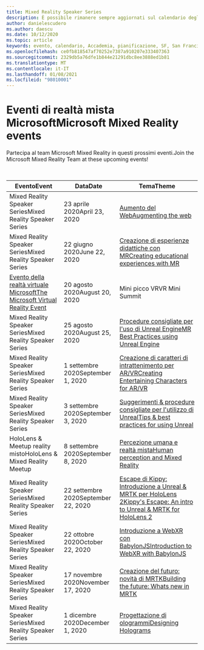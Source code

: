 ```yaml
---
title: Mixed Reality Speaker Series
description: È possibile rimanere sempre aggiornati sul calendario degli eventi di sviluppo di realtà mista nel reattore a San Francisco.
author: danielescudero
ms.author: daescu
ms.date: 10/12/2020
ms.topic: article
keywords: evento, calendario, Accademia, pianificazione, SF, San Francisco, Reactor
ms.openlocfilehash: ce0fb818547af70252e7387a910207e333407363
ms.sourcegitcommit: 2329db5a76dfe1b844e21291dbc8ee3888ed1b81
ms.translationtype: MT
ms.contentlocale: it-IT
ms.lasthandoff: 01/08/2021
ms.locfileid: "98010001"
---
```

# <a name="microsoft-mixed-reality-events"></a><span data-ttu-id="c58cb-104">Eventi di realtà mista Microsoft</span><span class="sxs-lookup"><span data-stu-id="c58cb-104">Microsoft Mixed Reality events</span></span>

<span data-ttu-id="c58cb-105">Partecipa al team Microsoft Mixed Reality in questi prossimi eventi.</span><span class="sxs-lookup"><span data-stu-id="c58cb-105">Join the Microsoft Mixed Reality Team at these upcoming events!</span></span>

<br>

|<span data-ttu-id="c58cb-106">Evento</span><span class="sxs-lookup"><span data-stu-id="c58cb-106">Event</span></span>|<span data-ttu-id="c58cb-107">Data</span><span class="sxs-lookup"><span data-stu-id="c58cb-107">Date</span></span>|<span data-ttu-id="c58cb-108">Tema</span><span class="sxs-lookup"><span data-stu-id="c58cb-108">Theme</span></span>|
|-------------|-------------|-----|
| <span data-ttu-id="c58cb-109">Mixed Reality Speaker Series</span><span class="sxs-lookup"><span data-stu-id="c58cb-109">Mixed Reality Speaker Series</span></span>|<span data-ttu-id="c58cb-110">23 aprile 2020</span><span class="sxs-lookup"><span data-stu-id="c58cb-110">April 23, 2020</span></span>|[<span data-ttu-id="c58cb-111">Aumento del Web</span><span class="sxs-lookup"><span data-stu-id="c58cb-111">Augmenting the web</span></span>](https://channel9.msdn.com/Shows/Docs-Mixed-Reality/Augmenting-WebXR-Standards)|
| <span data-ttu-id="c58cb-112">Mixed Reality Speaker Series</span><span class="sxs-lookup"><span data-stu-id="c58cb-112">Mixed Reality Speaker Series</span></span>|<span data-ttu-id="c58cb-113">22 giugno 2020</span><span class="sxs-lookup"><span data-stu-id="c58cb-113">June 22, 2020</span></span>|[<span data-ttu-id="c58cb-114">Creazione di esperienze didattiche con MR</span><span class="sxs-lookup"><span data-stu-id="c58cb-114">Creating educational experiences with MR</span></span>](https://channel9.msdn.com/Shows/Docs-Mixed-Reality/Educational-Experiences-in-MR)|
| [<span data-ttu-id="c58cb-115">Evento della realtà virtuale Microsoft</span><span class="sxs-lookup"><span data-stu-id="c58cb-115">The Microsoft Virtual Reality Event</span></span>](https://www.meetup.com/hololens-mr/events/272364822/)|<span data-ttu-id="c58cb-116">20 agosto 2020</span><span class="sxs-lookup"><span data-stu-id="c58cb-116">August 20, 2020</span></span>|<span data-ttu-id="c58cb-117">Mini picco VR</span><span class="sxs-lookup"><span data-stu-id="c58cb-117">VR Mini Summit</span></span>|
| <span data-ttu-id="c58cb-118">Mixed Reality Speaker Series</span><span class="sxs-lookup"><span data-stu-id="c58cb-118">Mixed Reality Speaker Series</span></span>|<span data-ttu-id="c58cb-119">25 agosto 2020</span><span class="sxs-lookup"><span data-stu-id="c58cb-119">August 25, 2020</span></span>|[<span data-ttu-id="c58cb-120">Procedure consigliate per l'uso di Unreal Engine</span><span class="sxs-lookup"><span data-stu-id="c58cb-120">MR Best Practices using Unreal Engine</span></span>](https://channel9.msdn.com/Shows/Docs-Mixed-Reality/Tips-and-Best-Practices-for-using-UE4-in-MR)|
| <span data-ttu-id="c58cb-121">Mixed Reality Speaker Series</span><span class="sxs-lookup"><span data-stu-id="c58cb-121">Mixed Reality Speaker Series</span></span>|<span data-ttu-id="c58cb-122">1 settembre 2020</span><span class="sxs-lookup"><span data-stu-id="c58cb-122">September 1, 2020</span></span>|[<span data-ttu-id="c58cb-123">Creazione di caratteri di intrattenimento per AR/VR</span><span class="sxs-lookup"><span data-stu-id="c58cb-123">Creating Entertaining Characters for AR/VR</span></span>](https://channel9.msdn.com/Shows/Docs-Mixed-Reality/Creating-Entertaining-Characters-for-Mixed-Reality)|
| <span data-ttu-id="c58cb-124">Mixed Reality Speaker Series</span><span class="sxs-lookup"><span data-stu-id="c58cb-124">Mixed Reality Speaker Series</span></span>|<span data-ttu-id="c58cb-125">3 settembre 2020</span><span class="sxs-lookup"><span data-stu-id="c58cb-125">September 3, 2020</span></span>|[<span data-ttu-id="c58cb-126">Suggerimenti & procedure consigliate per l'utilizzo di Unreal</span><span class="sxs-lookup"><span data-stu-id="c58cb-126">Tips & best practices for using Unreal</span></span>](https://channel9.msdn.com/Shows/Docs-Mixed-Reality/Tips-and-Best-Practices-for-using-UE4-in-MR)|
| <span data-ttu-id="c58cb-127">HoloLens & Meetup reality misto</span><span class="sxs-lookup"><span data-stu-id="c58cb-127">HoloLens & Mixed Reality Meetup</span></span>|<span data-ttu-id="c58cb-128">8 settembre 2020</span><span class="sxs-lookup"><span data-stu-id="c58cb-128">September 8, 2020</span></span>|[<span data-ttu-id="c58cb-129">Percezione umana e realtà mista</span><span class="sxs-lookup"><span data-stu-id="c58cb-129">Human perception and Mixed Reality</span></span>](https://channel9.msdn.com/Shows/Docs-Mixed-Reality/Human-Perception-and-Mixed-Reality)|
| <span data-ttu-id="c58cb-130">Mixed Reality Speaker Series</span><span class="sxs-lookup"><span data-stu-id="c58cb-130">Mixed Reality Speaker Series</span></span>|<span data-ttu-id="c58cb-131">22 settembre 2020</span><span class="sxs-lookup"><span data-stu-id="c58cb-131">September 22, 2020</span></span>|[<span data-ttu-id="c58cb-132">Escape di Kippy: Introduzione a Unreal & MRTK per HoloLens 2</span><span class="sxs-lookup"><span data-stu-id="c58cb-132">Kippy's Escape: An intro to Unreal & MRTK for HoloLens 2</span></span>]()|
| <span data-ttu-id="c58cb-133">Mixed Reality Speaker Series</span><span class="sxs-lookup"><span data-stu-id="c58cb-133">Mixed Reality Speaker Series</span></span>|<span data-ttu-id="c58cb-134">22 ottobre 2020</span><span class="sxs-lookup"><span data-stu-id="c58cb-134">October 22, 2020</span></span>|[<span data-ttu-id="c58cb-135">Introduzione a WebXR con BabylonJS</span><span class="sxs-lookup"><span data-stu-id="c58cb-135">Introduction to WebXR with BabylonJS</span></span>](https://channel9.msdn.com/Shows/Docs-Mixed-Reality/Adding-Augmented-Reality-to-your-Typescript-Project)|
| <span data-ttu-id="c58cb-136">Mixed Reality Speaker Series</span><span class="sxs-lookup"><span data-stu-id="c58cb-136">Mixed Reality Speaker Series</span></span>|<span data-ttu-id="c58cb-137">17 novembre 2020</span><span class="sxs-lookup"><span data-stu-id="c58cb-137">November 17, 2020</span></span>|[<span data-ttu-id="c58cb-138">Creazione del futuro: novità di MRTK</span><span class="sxs-lookup"><span data-stu-id="c58cb-138">Building the future: Whats new in MRTK</span></span>](https://channel9.msdn.com/Shows/Docs-Mixed-Reality/Building-the-Future-Whats-New-in-the-Mixed-Reality-Toolkit)|
| <span data-ttu-id="c58cb-139">Mixed Reality Speaker Series</span><span class="sxs-lookup"><span data-stu-id="c58cb-139">Mixed Reality Speaker Series</span></span>|<span data-ttu-id="c58cb-140">1 dicembre 2020</span><span class="sxs-lookup"><span data-stu-id="c58cb-140">December 1, 2020</span></span>|[<span data-ttu-id="c58cb-141">Progettazione di ologrammi</span><span class="sxs-lookup"><span data-stu-id="c58cb-141">Designing Holograms</span></span>]()|